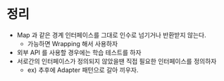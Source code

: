 # 정리
* Map 과 같은 경계 인터페이스를 그대로 인수로 넘기거나 반환받지 않는다.
  * 가능하면 Wrapping 해서 사용하자
* 외부 API 를 사용할 경우에는 학습 테스트를 하자
* 서로간의 인터페이스가 정의되지 않았을땐 직접 필요한 인터페이스를 정의하자
  * ex) 추후에 Adapter 패턴으로 갈아 끼우자.
